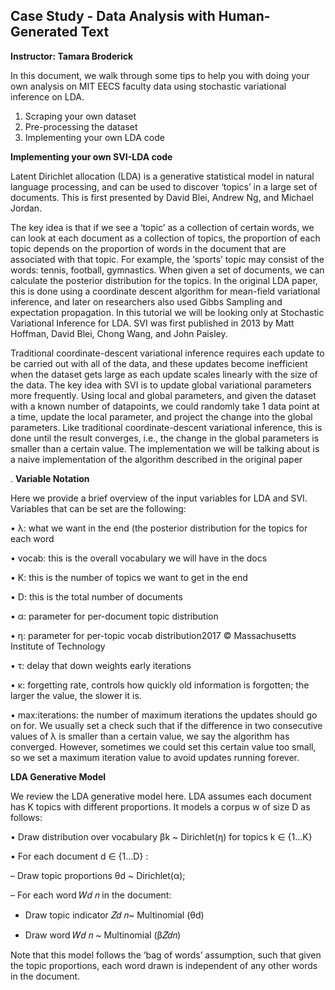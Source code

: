 ## Case Study - Data Analysis with Human-Generated Text

**Instructor: Tamara Broderick**

In this document, we walk through some tips to help you with doing your own analysis on MIT EECS 
faculty data using stochastic variational inference on LDA.

1. Scraping your own dataset
2. Pre-processing the dataset
3. Implementing your own LDA code

**Implementing your own SVI-LDA code** 

Latent Dirichlet allocation (LDA) is a generative statistical model in natural language processing, and 
can be used to discover ‘topics’ in a large set of documents. This is first presented by David Blei, 
Andrew Ng, and Michael Jordan. 

The key idea is that if we see a ‘topic’ as a collection of certain 
words, we can look at each document as a collection of topics, the proportion of each topic depends 
on the proportion of words in the document that are associated with that topic. For example, the 
‘sports’ topic may consist of the words: tennis, football, gymnastics.
When given a set of documents, we can calculate the posterior distribution for the topics. In the 
original LDA paper, this is done using a coordinate descent algorithm for mean-field variational
inference, and later on researchers also used Gibbs Sampling and expectation propagation.
In this tutorial we will be looking only at Stochastic Variational Inference for LDA. SVI was first 
published in 2013 by Matt Hoffman, David Blei, Chong Wang, and John Paisley.

Traditional coordinate-descent variational inference requires each update to be carried out with all of the data, 
and these updates become inefficient when the dataset gets large as each update scales linearly 
with the size of the data. The key idea with SVI is to update global variational parameters more 
frequently.
Using local and global parameters, and given the dataset with a known number of datapoints, we 
could randomly take 1 data point at a time, update the local parameter, and project the change into 
the global parameters. Like traditional coordinate-descent variational inference, this is done until the 
result converges, i.e., the change in the global parameters is smaller than a certain value.
The implementation we will be talking about is a naive implementation of the algorithm described in 
the original paper

.
**Variable Notation**

Here we provide a brief overview of the input variables for LDA and SVI. Variables that can be set are 
the following: 

• λ: what we want in the end (the posterior distribution for the topics for each word

• vocab: this is the overall vocabulary we will have in the docs

• K: this is the number of topics we want to get in the end

• D: this is the total number of documents

• α: parameter for per-document topic distribution

• η: parameter for per-topic vocab distribution2017 © Massachusetts Institute of Technology

• τ: delay that down weights early iterations

• κ: forgetting rate, controls how quickly old information is forgotten; the larger the value, the 
slower it is.

• max:iterations: the number of maximum iterations the updates should go on for. We usually 
set a check such that if the difference in two consecutive values of λ is smaller than a certain 
value, we say the algorithm has converged. However, sometimes we could set this certain 
value too small, so we set a maximum iteration value to avoid updates running forever.

**LDA Generative Model**

We review the LDA generative model here. LDA assumes each document has K topics with different 
proportions. It models a corpus w of size D as follows:
    
• Draw distribution over vocabulary βk ~ Dirichlet(η) for topics k ∈ {1…K}

• For each document d ∈ {1…D} :
    
– Draw topic proportions θd ~ Dirichlet(α);

– For each word 𝑊𝑑 𝑛 in the document:
    
* Draw topic indicator 𝑍𝑑 𝑛~ Multinomial (θd)

* Draw word 𝑊𝑑 𝑛 ~ Multinomial (β𝑍𝑑𝑛)

Note that this model follows the ‘bag of words’ assumption, such that given the topic proportions, 
each word drawn is independent of any other words in the document.
